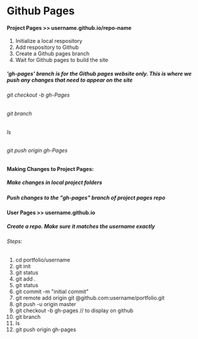 # Github Pages

#### Project Pages >>  username.github.io/repo-name
1. Initialize a local respository
2. Add respository to Github
3. Create a Github pages branch
4. Wait for Github pages to build the site


##### 'gh-pages' branch is for the Github pages website only. This is where we push any changes that need to appear on the site
###### git checkout -b gh-Pages
###### git branch
###### ls
###### git push origin gh-Pages

#### Making Changes to Project Pages:
##### Make changes in local project folders
##### Push changes to the "gh-pages" branch of project pages repo


#### User Pages >>  username.github.io
##### Create a repo. Make sure it matches the username exactly
###### Steps:
1. cd portfolio/username
2. git init
3. git status
4. git add .
5. git status
6. git commit -m "initial commit"
7. git remote add origin git @github.com:username/portfolio.git
8. git push -u origin master
9. git checkout -b gh-pages // to display on github
10. git branch
11. ls
12. git push origin gh-pages
